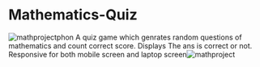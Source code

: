 # Mathematics-Quiz
![mathprojectphon](https://user-images.githubusercontent.com/108271042/196592024-cd6fafab-d7a8-4a0f-8908-2fc8221129ba.png)
A quiz game which genrates random questions of mathematics and count correct score.
Displays The ans is correct or not.
Responsive for both mobile screen and laptop screen![mathproject](https://user-images.githubusercontent.com/108271042/196592003-7cbb28ba-b771-465c-85bd-c40fda7cac0f.png)

